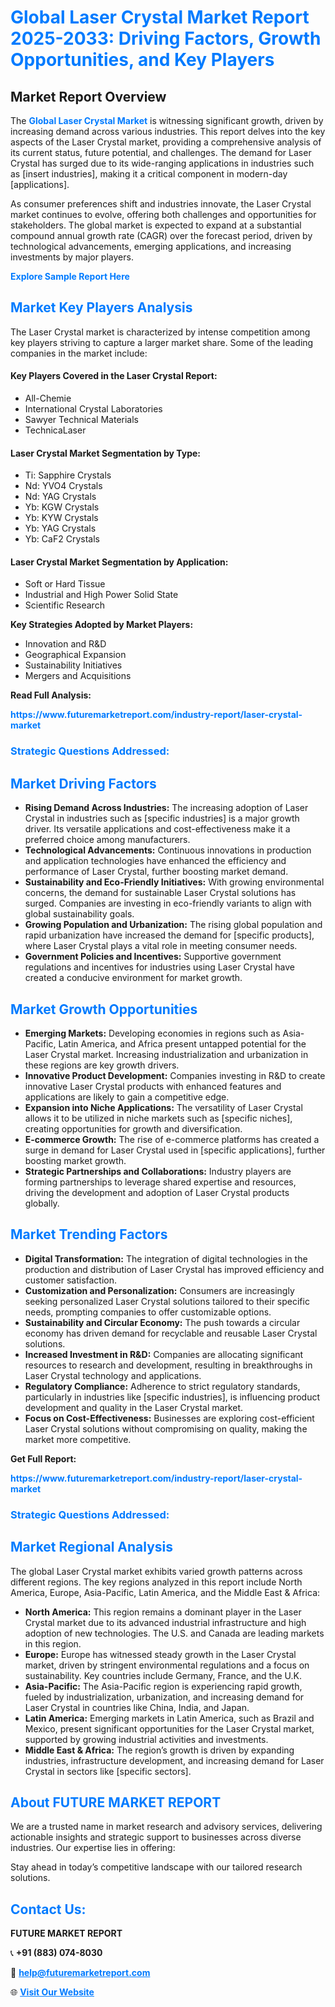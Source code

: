 <h1 style="color: #007BFF;">Global Laser Crystal Market Report 2025-2033: Driving Factors, Growth Opportunities, and Key Players</h1>

<section id="overview">
<h2>Market Report Overview</h2>
<p>The <a href="https://www.futuremarketreport.com/industry-report/laser-crystal-market" style="color: #007BFF; text-decoration: none;"><strong>Global Laser Crystal Market</strong></a> is witnessing significant growth, driven by increasing demand across various industries. This report delves into the key aspects of the Laser Crystal market, providing a comprehensive analysis of its current status, future potential, and challenges. The demand for Laser Crystal has surged due to its wide-ranging applications in industries such as [insert industries], making it a critical component in modern-day [applications].</p>
<p>As consumer preferences shift and industries innovate, the Laser Crystal market continues to evolve, offering both challenges and opportunities for stakeholders. The global market is expected to expand at a substantial compound annual growth rate (CAGR) over the forecast period, driven by technological advancements, emerging applications, and increasing investments by major players.</p>
</section>

<section id="overview">
<p><a href="https://www.futuremarketreport.com/request-sample/reportId=64293" style="color: #007BFF; text-decoration: none;"><strong>Explore Sample Report Here</strong></a></p>
</section>

<section id="key-players">
<h2 style="color: #007BFF;">Market Key Players Analysis</h2>
<p>The Laser Crystal market is characterized by intense competition among key players striving to capture a larger market share. Some of the leading companies in the market include:</p>
<h4>Key Players Covered in the Laser Crystal Report:</h4>
<ul><li>All-Chemie</li><li>International Crystal Laboratories</li><li>Sawyer Technical Materials</li><li>TechnicaLaser</li></ul>
<h4>Laser Crystal Market Segmentation by Type:</h4>
<ul><li>Ti: Sapphire Crystals</li><li>Nd: YVO4 Crystals</li><li>Nd: YAG Crystals</li><li>Yb: KGW Crystals</li><li>Yb: KYW Crystals</li><li>Yb: YAG Crystals</li><li>Yb: CaF2 Crystals</li></ul>

<h4>Laser Crystal Market Segmentation by Application:</h4>
<ul><li>Soft or Hard Tissue</li><li>Industrial and High Power Solid State</li><li>Scientific Research</li></ul>
<p><strong>Key Strategies Adopted by Market Players:</strong></p>
<ul>
<li>Innovation and R&D</li>
<li>Geographical Expansion</li>
<li>Sustainability Initiatives</li>
<li>Mergers and Acquisitions</li>
</ul>
</section>

<section>
<p><strong>Read Full Analysis: </strong></p><a href="https://www.futuremarketreport.com/industry-report/laser-crystal-market" style="color: #007BFF; text-decoration: none;"><strong>https://www.futuremarketreport.com/industry-report/laser-crystal-market</strong></a>
<h3 style="color: #007BFF;">Strategic Questions Addressed:</h3>
</section>

<section id="driving-factors">
<h2 style="color: #007BFF;">Market Driving Factors</h2>
<ul>
<li><strong>Rising Demand Across Industries:</strong> The increasing adoption of Laser Crystal in industries such as [specific industries] is a major growth driver. Its versatile applications and cost-effectiveness make it a preferred choice among manufacturers.</li>
<li><strong>Technological Advancements:</strong> Continuous innovations in production and application technologies have enhanced the efficiency and performance of Laser Crystal, further boosting market demand.</li>
<li><strong>Sustainability and Eco-Friendly Initiatives:</strong> With growing environmental concerns, the demand for sustainable Laser Crystal solutions has surged. Companies are investing in eco-friendly variants to align with global sustainability goals.</li>
<li><strong>Growing Population and Urbanization:</strong> The rising global population and rapid urbanization have increased the demand for [specific products], where Laser Crystal plays a vital role in meeting consumer needs.</li>
<li><strong>Government Policies and Incentives:</strong> Supportive government regulations and incentives for industries using Laser Crystal have created a conducive environment for market growth.</li>
</ul>
</section>

<section id="growth-opportunities">
<h2 style="color: #007BFF;">Market Growth Opportunities</h2>
<ul>
<li><strong>Emerging Markets:</strong> Developing economies in regions such as Asia-Pacific, Latin America, and Africa present untapped potential for the Laser Crystal market. Increasing industrialization and urbanization in these regions are key growth drivers.</li>
<li><strong>Innovative Product Development:</strong> Companies investing in R&D to create innovative Laser Crystal products with enhanced features and applications are likely to gain a competitive edge.</li>
<li><strong>Expansion into Niche Applications:</strong> The versatility of Laser Crystal allows it to be utilized in niche markets such as [specific niches], creating opportunities for growth and diversification.</li>
<li><strong>E-commerce Growth:</strong> The rise of e-commerce platforms has created a surge in demand for Laser Crystal used in [specific applications], further boosting market growth.</li>
<li><strong>Strategic Partnerships and Collaborations:</strong> Industry players are forming partnerships to leverage shared expertise and resources, driving the development and adoption of Laser Crystal products globally.</li>
</ul>
</section>

<section id="trending-factors">
<h2 style="color: #007BFF;">Market Trending Factors</h2>
<ul>
<li><strong>Digital Transformation:</strong> The integration of digital technologies in the production and distribution of Laser Crystal has improved efficiency and customer satisfaction.</li>
<li><strong>Customization and Personalization:</strong> Consumers are increasingly seeking personalized Laser Crystal solutions tailored to their specific needs, prompting companies to offer customizable options.</li>
<li><strong>Sustainability and Circular Economy:</strong> The push towards a circular economy has driven demand for recyclable and reusable Laser Crystal solutions.</li>
<li><strong>Increased Investment in R&D:</strong> Companies are allocating significant resources to research and development, resulting in breakthroughs in Laser Crystal technology and applications.</li>
<li><strong>Regulatory Compliance:</strong> Adherence to strict regulatory standards, particularly in industries like [specific industries], is influencing product development and quality in the Laser Crystal market.</li>
<li><strong>Focus on Cost-Effectiveness:</strong> Businesses are exploring cost-efficient Laser Crystal solutions without compromising on quality, making the market more competitive.</li>
</ul>
</section>

<section>
<p><strong>Get Full Report: </strong></p><a href="https://www.futuremarketreport.com/industry-report/laser-crystal-market" style="color: #007BFF; text-decoration: none;"><strong>https://www.futuremarketreport.com/industry-report/laser-crystal-market</strong></a>
<h3 style="color: #007BFF;">Strategic Questions Addressed:</h3>
</section>


<section id="regional-analysis">
<h2 style="color: #007BFF;">Market Regional Analysis</h2>
<p>The global Laser Crystal market exhibits varied growth patterns across different regions. The key regions analyzed in this report include North America, Europe, Asia-Pacific, Latin America, and the Middle East & Africa:</p>
<ul>
<li><strong>North America:</strong> This region remains a dominant player in the Laser Crystal market due to its advanced industrial infrastructure and high adoption of new technologies. The U.S. and Canada are leading markets in this region.</li>
<li><strong>Europe:</strong> Europe has witnessed steady growth in the Laser Crystal market, driven by stringent environmental regulations and a focus on sustainability. Key countries include Germany, France, and the U.K.</li>
<li><strong>Asia-Pacific:</strong> The Asia-Pacific region is experiencing rapid growth, fueled by industrialization, urbanization, and increasing demand for Laser Crystal in countries like China, India, and Japan.</li>
<li><strong>Latin America:</strong> Emerging markets in Latin America, such as Brazil and Mexico, present significant opportunities for the Laser Crystal market, supported by growing industrial activities and investments.</li>
<li><strong>Middle East & Africa:</strong> The region’s growth is driven by expanding industries, infrastructure development, and increasing demand for Laser Crystal in sectors like [specific sectors].</li>
</ul>
</section>

<footer>
<h2 style="color: #007BFF;">About FUTURE MARKET REPORT</h2>
<p>We are a trusted name in market research and advisory services, delivering actionable insights and strategic support to businesses across diverse industries. Our expertise lies in offering:</p>

<p>Stay ahead in today’s competitive landscape with our tailored research solutions.</p>

<h2 style="color: #007BFF;">Contact Us:</h2>
<p><strong>FUTURE MARKET REPORT</strong></p>
<p>📞 <strong>+91 (883) 074-8030</strong></p>
<p>📧 <strong><a href="mailto:help@futuremarketreport.com" style="color: #007BFF;">help@futuremarketreport.com</a></strong></p>
<p>🌐 <strong><a href="https://www.futuremarketreport.com/" style="color: #007BFF;">Visit Our Website</a></strong></p>
</footer>